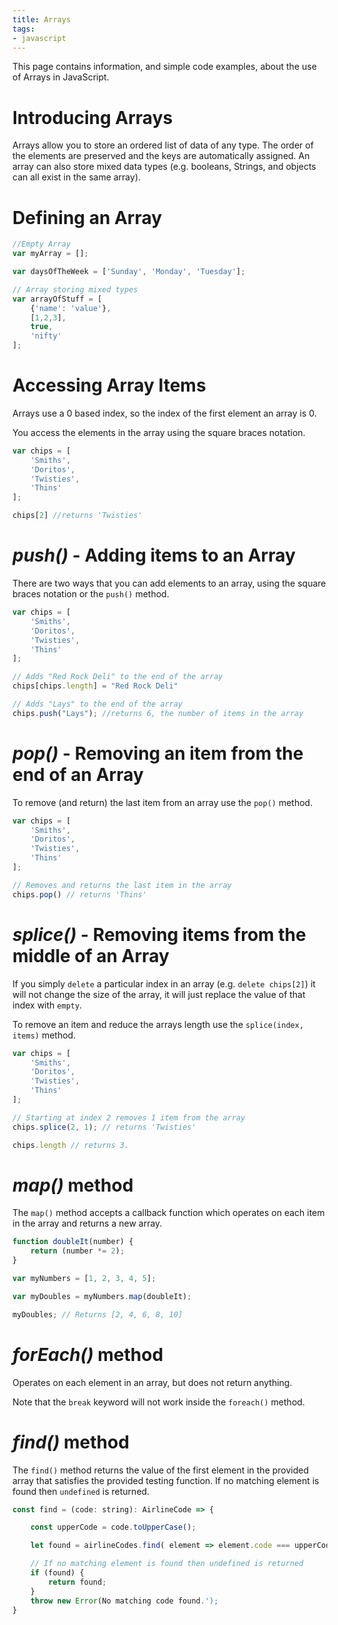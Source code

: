 ```yaml
---
title: Arrays
tags:
- javascript
---
```


This page contains information, and simple code examples, about the use of Arrays in JavaScript.

# Introducing Arrays

Arrays allow you to store an ordered list of data of any type.
The order of the elements are preserved and the keys are automatically assigned.
An array can also store mixed data types (e.g. booleans, Strings, and objects can all exist in the same array).

# Defining an Array

```javascript
//Empty Array
var myArray = [];

var daysOfTheWeek = ['Sunday', 'Monday', 'Tuesday'];

// Array storing mixed types
var arrayOfStuff = [
    {'name': 'value'},
    [1,2,3],
    true,
    'nifty'
];
```

# Accessing Array Items

Arrays use a 0 based index, so the index of the first element an array is 0.

You access the elements in the array using the square braces notation.

```javascript
var chips = [
    'Smiths',
    'Doritos',
    'Twisties',
    'Thins'
];

chips[2] //returns 'Twisties'
```

# *push()* - Adding items to an Array

There are two ways that you can add elements to an array, using the square braces notation or the `push()` method.

```javascript
var chips = [
    'Smiths',
    'Doritos',
    'Twisties',
    'Thins'
];

// Adds "Red Rock Deli" to the end of the array
chips[chips.length] = "Red Rock Deli"

// Adds "Lays" to the end of the array
chips.push("Lays"); //returns 6, the number of items in the array
```

# *pop()* - Removing an item from the end of an Array

To remove (and return) the last item from an array use the `pop()` method.

```javascript
var chips = [
    'Smiths',
    'Doritos',
    'Twisties',
    'Thins'
];

// Removes and returns the last item in the array
chips.pop() // returns 'Thins' 
```

# *splice()* - Removing items from the middle of an Array

If you simply `delete` a particular index in an array (e.g. `delete chips[2]`) it will not change the size of the array, it will just replace the value of that index with `empty`.

To remove an item and reduce the arrays length use the `splice(index, items)` method.

```javascript
var chips = [
    'Smiths',
    'Doritos',
    'Twisties',
    'Thins'
];

// Starting at index 2 removes 1 item from the array
chips.splice(2, 1); // returns 'Twisties'

chips.length // returns 3.
```

# *map()* method

The `map()` method accepts a callback function which operates on each item in the array and returns a new array.

```javascript
function doubleIt(number) {
    return (number *= 2);
}

var myNumbers = [1, 2, 3, 4, 5];

var myDoubles = myNumbers.map(doubleIt);

myDoubles; // Returns [2, 4, 6, 8, 10]
```

# *forEach()* method

Operates on each element in an array, but does not return anything.

Note that the `break` keyword will not work inside the `foreach()` method.

# *find()* method

The `find()` method returns the value of the first element in the provided array that satisfies the provided testing function. If no matching element is found then `undefined` is returned.

```javascript
const find = (code: string): AirlineCode => {

    const upperCode = code.toUpperCase();

    let found = airlineCodes.find( element => element.code === upperCode);

    // If no matching element is found then undefined is returned
    if (found) {
        return found;
    }
    throw new Error(No matching code found.');
}
```

